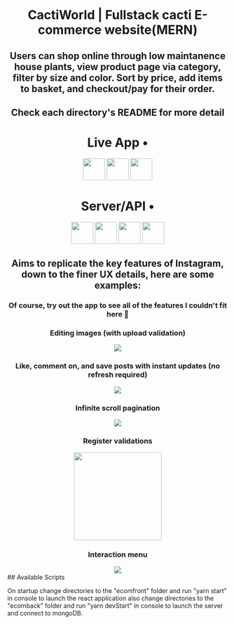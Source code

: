 <div align="center" >

# CactiWorld | Fullstack cacti E-commerce website(MERN)

## Users can shop online through low maintanence house plants, view product page via category, filter by size and color. Sort by price, add items to basket, and checkout/pay for their order.

## Check each directory's README for more detail

# Live App •  


<img height="50px" width="50px" src="https://cdn.jsdelivr.net/gh/devicons/devicon/icons/javascript/javascript-original.svg" />
          

<img height="50px" width="50px" src="https://cdn.jsdelivr.net/gh/devicons/devicon/icons/react/react-original-wordmark.svg" />
          

<img height="50px" width="50px" src="https://cdn.jsdelivr.net/gh/devicons/devicon/icons/redux/redux-original.svg" />
         

# Server/API • 

<img height="50px" width="50px" src="https://cdn.jsdelivr.net/gh/devicons/devicon/icons/javascript/javascript-original.svg" />
          
<img height="50px" width="50px" src="https://cdn.jsdelivr.net/gh/devicons/devicon/icons/nodejs/nodejs-original-wordmark.svg" />
          
<img height="50px" width="50px"  src="https://cdn.jsdelivr.net/gh/devicons/devicon/icons/express/express-original-wordmark.svg" />        

<img height="50px" width="50px" src="https://cdn.jsdelivr.net/gh/devicons/devicon/icons/mongodb/mongodb-original-wordmark.svg" />
          



## Aims to replicate the key features of Instagram, down to the finer UX details, here are some examples:

### Of course, try out the app to see all of the features I couldn't fit here 🙂

</div>

<div align="center">
  <h3>Editing images (with upload validation)</h3>
  <div style="display: flex; align-items: center; justify-content: center;">
    <div>
    <img src="https://i.gyazo.com/4401607c94bab1ed41db91cc82487de0.gif">
    </div>
  </div>
  <h3>Like, comment on, and save posts with instant updates (no refresh required)</h3>
  <div style="display: flex; align-items: center; justify-content: center;">
    <div>
      <img src="https://i.gyazo.com/f7934a3f53200ba72162da470db61a16.gif">
    </div>
  </div>
  <h3>Infinite scroll pagination</h3>
  <div style="display: flex; align-items: center; justify-content: center;">
    <div>
  <img src="https://i.gyazo.com/a584ce887374c003017a021cc67faf3e.gif">
    </div>
  </div>
    <h3>Register validations</h3>
  <div style="display: flex; align-items: center; justify-content: center;">
  <div>
    <img src="https://i.gyazo.com/9f7676c5bf6167d3ac219be3fc1a4c07.gif" width="200px">
  </div>
  </div>
  <h3>Interaction menu</h3>
  <div style="display: flex; align-items: center; justify-content: center;">
  <div>
    <img src="https://i.gyazo.com/888f457523e434d85cbb37be89fba850.gif">
  </div>
  </div>
</div>
## Available Scripts

On startup change directories to the "ecomfront" folder and run "yarn start" in console to launch the react application
also change directories to the "ecomback" folder and run "yarn devStart" in console to launch the server and connect to mongoDB.
